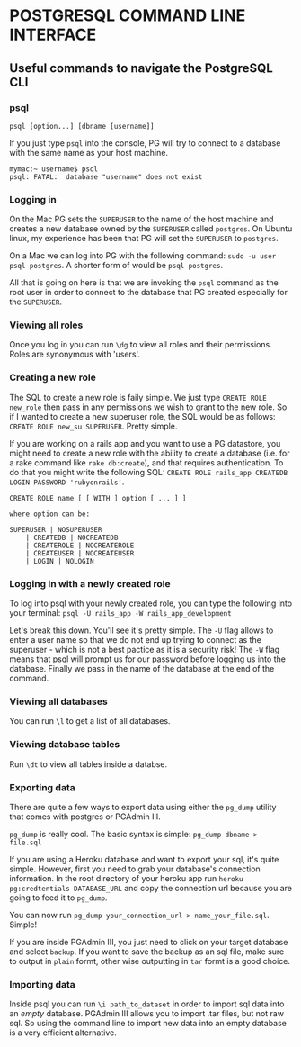POSTGRESQL COMMAND LINE INTERFACE
=================================

Useful commands to navigate the PostgreSQL CLI
----------------------------------------------

### psql
`psql [option...] [dbname [username]]`

If you just type `psql` into the console, PG will try to connect to a database
with the same name as your host machine.

    mymac:~ username$ psql
    psql: FATAL:  database "username" does not exist


### Logging in
On the Mac PG sets the `SUPERUSER` to the name of the host machine and creates a
new database owned by the `SUPERUSER` called `postgres`. On Ubuntu
linux, my experience has been that PG will set the `SUPERUSER` to `postgres`.

On a Mac we can log into PG with the following command: `sudo -u user psql
postgres`. A shorter form of would be `psql postgres`. 

All that is going on here is that we are invoking the `psql` command as the root
user in order to connect to the database that PG created especially for the
`SUPERUSER`.

### Viewing all roles
Once you log in you can run `\dg` to view all roles and their permissions. Roles
are synonymous with 'users'.

### Creating a new role
The SQL to create a new role is faily simple. We just type `CREATE ROLE
new_role` then pass in any permissions we wish to grant to the new role. So if I
wanted to create a new superuser role, the SQL would be as follows: `CREATE ROLE
new_su SUPERUSER`. Pretty simple.

If you are working on a rails app and you want to use a PG datastore, you might
need to create a new role with the ability to create a database (i.e. for a rake
command like `rake db:create`), and that requires authentication. To do that you 
might write the following SQL: `CREATE ROLE rails_app CREATEDB LOGIN PASSWORD 'rubyonrails'`.  

    CREATE ROLE name [ [ WITH ] option [ ... ] ]

    where option can be:

    SUPERUSER | NOSUPERUSER
        | CREATEDB | NOCREATEDB
        | CREATEROLE | NOCREATEROLE
        | CREATEUSER | NOCREATEUSER
        | LOGIN | NOLOGIN

### Logging in with a newly created role
To log into psql with your newly created role, you can type the following into
your terminal: `psql -U rails_app -W rails_app_development`

Let's break this down. You'll see it's pretty simple. The `-U` flag allows to 
enter a user name so that we do not end up trying to connect as the superuser -
which is not a best pactice as it is a security risk! The `-W` flag means that 
psql will prompt us for our password before logging us into the database. 
Finally we pass in the name of the database at the end of the command.


### Viewing all databases
You can run `\l` to get a list of all databases.

### Viewing database tables
Run `\dt` to view all tables inside a databse.

### Exporting data
There are quite a few ways to export data using either the `pg_dump` utility
that comes with postgres or PGAdmin III.

`pg_dump` is really cool. The basic syntax is simple: `pg_dump dbname > file.sql`

If you are using a Heroku database and want to export your sql, it's quite
simple. However, first you need to grab your database's connection information.
In the root directory of your heroku app run `heroku pg:credtentials
DATABASE_URL` and copy the connection url because you are going to feed it to
`pg_dump`. 

You can now run `pg_dump your_connection_url > name_your_file.sql`. Simple!

If you are inside PGAdmin III, you just need to click on your target database
and select `backup`. If you want to save the backup as an sql file, make sure to
output in `plain` formt, other wise outputting in `tar` formt is a good choice.


### Importing data
Inside psql you can run `\i path_to_dataset` in order to import sql data into an
*empty* database. PGAdmin III allows you to import .tar files, but not raw sql.
So using the command line to import new data into an empty database is a very
efficient alternative.


